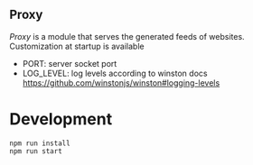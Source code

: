 Proxy
-----

*Proxy* is a module that serves the generated feeds of websites. Customization at startup is available
- PORT: server socket port
- LOG_LEVEL: log levels according to winston docs https://github.com/winstonjs/winston#logging-levels


# Development

```
npm run install
npm run start
```

